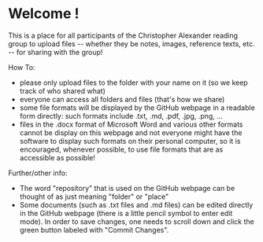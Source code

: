 
# Welcome !

This is a place for all participants of the Christopher Alexander reading group to upload files -- whether they be notes, images, reference texts, etc. -- for sharing with the group!

How To:
- please only upload files to the folder with your name on it (so we keep track of who shared what)
- everyone can access all folders and files (that's how we share)
- some file formats will be displayed by the GitHub webpage in a readable form directly: such formats include .txt, .md, .pdf, .jpg, .png, ...
- files in the .docx format of Microsoft Word and various other formats cannot be display on this webpage and not everyone might have the software to display such formats on their personal computer, so it is encouraged, whenever possible, to use file formats that are as accessible as possible!


Further/other info: 
- The word "repository" that is used on the GitHub webpage can be thought of as just meaning "folder" or "place"
- Some documents (such as .txt files and .md files) can be edited directly in the GitHub webpage (there is a little pencil symbol to enter edit mode). In order to save changes, one needs to scroll down and click the green button labeled with "Commit Changes". 


